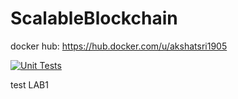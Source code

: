 # ScalableBlockchain

docker hub: https://hub.docker.com/u/akshatsri1905

[![Unit Tests](https://github.com/akshatsri19/ScalableBlockchain/actions/workflows/unitTest.yml/badge.svg)](https://github.com/akshatsri19/ScalableBlockchain/actions/workflows/unitTest.yml)


test LAB1
